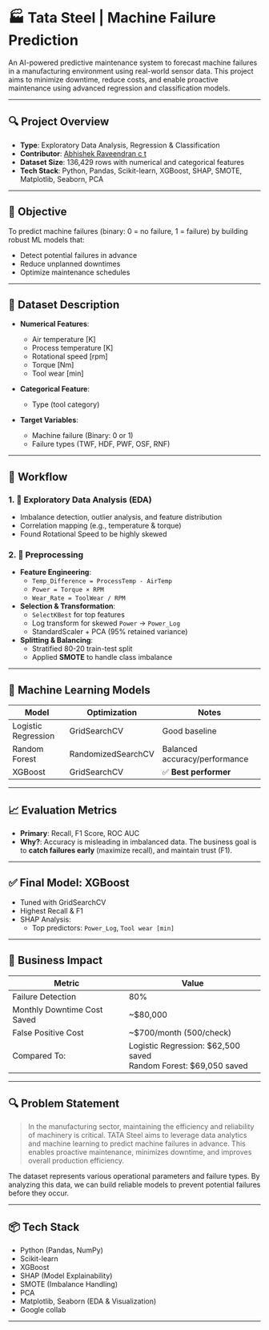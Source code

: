 # 🏭 Tata Steel | Machine Failure Prediction

An AI-powered predictive maintenance system to forecast machine failures in a manufacturing environment using real-world sensor data. This project aims to minimize downtime, reduce costs, and enable proactive maintenance using advanced regression and classification models.

---

## 🔍 Project Overview

- **Type**: Exploratory Data Analysis, Regression & Classification  
- **Contributor**: [Abhishek Raveendran c t](https://github.com/AbhishekRaveendran)  
- **Dataset Size**: 136,429 rows with numerical and categorical features  
- **Tech Stack**: Python, Pandas, Scikit-learn, XGBoost, SHAP, SMOTE, Matplotlib, Seaborn, PCA  

---

## 🎯 Objective

To predict machine failures (binary: 0 = no failure, 1 = failure) by building robust ML models that:
- Detect potential failures in advance
- Reduce unplanned downtimes
- Optimize maintenance schedules

---

## 📂 Dataset Description

- **Numerical Features**:  
  - Air temperature [K]  
  - Process temperature [K]  
  - Rotational speed [rpm]  
  - Torque [Nm]  
  - Tool wear [min]

- **Categorical Feature**:  
  - Type (tool category)

- **Target Variables**:  
  - Machine failure (Binary: 0 or 1)  
  - Failure types (TWF, HDF, PWF, OSF, RNF)

---

## 🧪 Workflow

### 1. 🧭 Exploratory Data Analysis (EDA)
- Imbalance detection, outlier analysis, and feature distribution  
- Correlation mapping (e.g., temperature & torque)  
- Found Rotational Speed to be highly skewed

### 2. 🧹 Preprocessing
- **Feature Engineering**:  
  - `Temp_Difference = ProcessTemp - AirTemp`  
  - `Power = Torque × RPM`  
  - `Wear_Rate = ToolWear / RPM`
- **Selection & Transformation**:  
  - `SelectKBest` for top features  
  - Log transform for skewed `Power` → `Power_Log`  
  - StandardScaler + PCA (95% retained variance)
- **Splitting & Balancing**:  
  - Stratified 80-20 train-test split  
  - Applied **SMOTE** to handle class imbalance

---

## 🤖 Machine Learning Models

| Model              | Optimization       | Notes                          |
|-------------------|--------------------|--------------------------------|
| Logistic Regression | GridSearchCV       | Good baseline                  |
| Random Forest       | RandomizedSearchCV | Balanced accuracy/performance |
| XGBoost             | GridSearchCV       | ✅ **Best performer**          |

---

## 📈 Evaluation Metrics

- **Primary**: Recall, F1 Score, ROC AUC  
- **Why?**: Accuracy is misleading in imbalanced data. The business goal is to **catch failures early** (maximize recall), and maintain trust (F1).

---

## ✅ Final Model: XGBoost

- Tuned with GridSearchCV  
- Highest Recall & F1  
- SHAP Analysis:  
  - Top predictors: `Power_Log`, `Tool wear [min]`

---

## 💼 Business Impact

| Metric            | Value                         |
|------------------|-------------------------------|
| Failure Detection | 80%                           |
| Monthly Downtime Cost Saved | ~$80,000                |
| False Positive Cost | ~$700/month (500/check)     |
| Compared To:     | Logistic Regression: $62,500 saved <br> Random Forest: $69,050 saved |

---

## 🔍 Problem Statement

> In the manufacturing sector, maintaining the efficiency and reliability of machinery is critical. TATA Steel aims to leverage data analytics and machine learning to predict machine failures in advance. This enables proactive maintenance, minimizes downtime, and improves overall production efficiency.

The dataset represents various operational parameters and failure types. By analyzing this data, we can build reliable models to prevent potential failures before they occur.

---

## 📦 Tech Stack

- Python (Pandas, NumPy)
- Scikit-learn
- XGBoost
- SHAP (Model Explainability)
- SMOTE (Imbalance Handling)
- PCA
- Matplotlib, Seaborn (EDA & Visualization)
- Google collab

---

